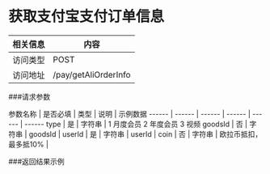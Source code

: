 


# 获取支付宝支付订单信息
 相关信息 | 内容
 ------ | ------
 访问类型 | POST
 访问地址 | /pay/getAliOrderInfo

###请求参数

 参数名称 | 是否必填 | 类型 | 说明 | 示例数据
 ------ | ------ | ------ | ------ | ------ | ------
  type | 是 | 字符串 | 1 月度会员 2 年度会员 3 视频
 goodsId | 否 | 字符串 | goodsId |
 userId | 是 | 字符串 | userId |
 coin | 否 | 字符串 | 欧拉币抵扣，最多抵10% |

###返回结果示例

```javascript
